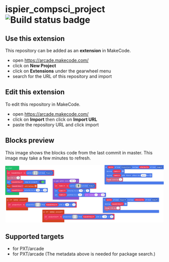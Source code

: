 # ispier_compsci_project ![Build status badge](https://github.com/ispier/ispier_compsci_project/workflows/MakeCode/badge.svg)



## Use this extension

This repository can be added as an **extension** in MakeCode.

* open https://arcade.makecode.com/
* click on **New Project**
* click on **Extensions** under the gearwheel menu
* search for the URL of this repository and import

## Edit this extension

To edit this repository in MakeCode.

* open https://arcade.makecode.com/
* click on **Import** then click on **Import URL**
* paste the repository URL and click import

## Blocks preview

This image shows the blocks code from the last commit in master.
This image may take a few minutes to refresh.

![A rendered view of the blocks](https://github.com/ispier/ispier_compsci_project/raw/master/.makecode/blocks.png)

## Supported targets

* for PXT/arcade
* for PXT/arcade
(The metadata above is needed for package search.)

